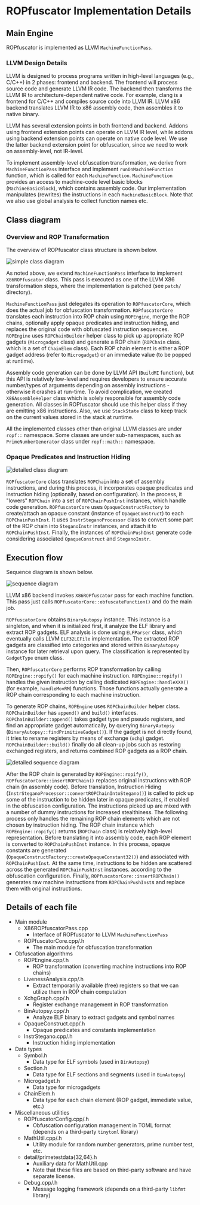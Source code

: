 # ROPfuscator Implementation Details

## Main Engine

ROPfuscator is implemented as LLVM `MachineFunctionPass`.

### LLVM Design Details

LLVM is designed to process programs written in high-level languages (e.g., C/C++) in 2 phases: frontend and backend.
The frontend will process source code and generate LLVM IR code. The backend then transforms the LLVM IR to architecture-dependent native code. For example, clang is a frontend for C/C++ and compiles source code into LLVM IR. LLVM x86 backend translates LLVM IR to x86 assembly code, then assembles it to native binary.

LLVM has several extension points in both frontend and backend. Addons using frontend extension points can operate on LLVM IR level, while addons using backend extension points can operate on native code level. We use the latter backend extension point for obfuscation, since we need to work on assembly-level, not IR-level.

To implement assembly-level obfuscation transformation, we derive from `MachineFunctionPass` interface and implement `runOnMachineFunction` function, which is called for each `MachineFunction`. `MachineFunction` provides an access to machine-code level basic blocks (`MachineBasicBlock`), which contains assembly code. Our implementation manipulates (rewrites) the instructions in each `MachineBasicBlock`. Note that we also use global analysis to collect function names etc.

## Class diagram

### Overview and ROP Transformation

The overview of ROPfuscator class structure is shown below.

![simple class diagram](./class-diagram-simple.svg)

As noted above, we extend `MachineFunctionPass` interface to implement `X86ROPfuscator` class. This pass is executed as one of the LLVM X86 transformation steps, where the implementation is patched (see `patch/` directory).

`MachineFunctionPass` just delegates its operation to `ROPfuscatorCore`, which does the actual job for obfuscation transformation. `ROPfuscatorCore` translates each instruction into ROP chain using `ROPEngine`, merge the ROP chains, optionally apply opaque predicates and instruction hiding, and replaces the original code with obfuscated instruction sequences. `ROPEngine` uses `ROPChainBuilder` helper class to pick up appropriate ROP gadgets (`Microgadget` class) and generate a ROP chain (`ROPChain` class, which is a set of `ChainElem` class). Each ROP chain element is either a ROP gadget address (refer to `Microgadget`) or an immediate value (to be popped at runtime).

Assembly code generation can be done by LLVM API (`BuildMI` function), but this API is relatively low-level and requires developers to ensure accurate number/types of arguments depending on assembly instructions - otherwise it crashes at run-time. To avoid complication, we created `X86AssembleHelper` class which is solely responsible for assembly code generation. All classes in ROPfuscator should use this helper class if they are emitting x86 instructions.
Also, we use `StackState` class to keep track on the current values stored in the stack at runtime.

All the implemented classes other than original LLVM classes are under `ropf::` namespace. Some classes are under sub-namespaces, such as `PrimeNumberGenerator` class under `ropf::math::` namespace.

### Opaque Predicates and Instruction Hiding

![detailed class diagram](./class-diagram.svg)

`ROPfuscatorCore` class translates `ROPChain` into a set of assembly instructions, and during this process, it incorporates opaque predicates and instruction hiding (optionally, based on configuration).
In the process, it "lowers" `ROPChain` into a set of `ROPChainPushInst` instances, which handle code generation.
`ROPfuscatorCore` uses `OpaqueConstructFactory` to create/attach an opaque constant (instance of `OpaqueConstruct`) to each `ROPChainPushInst`.
It uses `InstrSteganoProcessor` class to convert some part of the ROP chain into `SteganoInstr` instances, and attach it to `ROPChainPushInst`.
Finally, the instances of `ROPChainPushInst` generate code considering associated `OpaqueConstruct` and `SteganoInstr`.

## Execution flow

Sequence diagram is shown below.

![sequence diagram](./sequence-diagram.svg)

LLVM x86 backend invokes `X86ROPfuscator` pass for each machine function. This pass just calls `ROPfuscatorCore::obfuscateFunction()` and do the main job.

`ROPfuscatorCore` obtains `BinaryAutopsy` instance. This instance is a singleton, and when it is initialized first, it analyze the ELF library and extract ROP gadgets. ELF analysis is done using `ELFParser` class, which eventually calls LLVM `ELF32LEFile` implementation. The extracted ROP gadgets are classified into categories and stored within `BinaryAutopsy` instance for later retrieval upon query. The classification is represented by `GadgetType` enum class.

Then, `ROPfuscatorCore` performs ROP transformation by calling `ROPEngine::ropify()` for each machine instruction. `ROPEngine::ropify()` handles the given instruction by calling dedicated `ROPEngine::handleXXX()` (for example, `handleMovRM`) functions. Those functions actually generate a ROP chain corresponding to each machine instruction.

To generate ROP chains, `ROPEngine` uses `ROPChainBuilder` helper class. `ROPChainBuilder` has `append()` and `build()` interfaces. `ROPChainBuilder::append()` takes gadget type and pseudo registers, and find an appropriate gadget automatically, by querying `BinaryAutopsy` (`BinaryAutopsy::findPrimitiveGadget()`). If the gadget is not directly found, it tries to rename registers by means of exchange (`xchg`) gadget. `ROPChainBuilder::build()` finally do all clean-up jobs such as restoring exchanged registers, and returns combined ROP gadgets as a ROP chain.

![detailed sequence diagram](./sequence-diagram-detail.svg)

After the ROP chain is generated by `ROPEngine::ropify()`, `ROPfuscatorCore::insertROPChain()` replaces original instructions with ROP chain (in assembly code).
Before translation, Instruction Hiding (`InstrSteganoProcessor::convertROPChainIntoStegano()`) is called to pick up some of the instruction to be hidden later in opaque predicates, if enabled in the obfuscation configuration. The instructions picked up are mixed with a number of dummy instructions for increased stealthiness. The following process only handles the remaining ROP chain elements which are not chosen by instruction hiding.
The ROP chain instance which `ROPEngine::ropify()` returns (`ROPChain` class) is relatively high-level representation. Before translating it into assembly code, each ROP element is converted to `ROPChainPushInst` instance. In this process, opaque constants are generated (`OpaqueConstructFactory::createOpaqueConstant32()`) and associated with `ROPChainPushInst`. At the same time, instructions to be hidden are scattered across the generated `ROPChainPushInst` instances. according to the obfuscation configuration. Finally, `ROPfuscatorCore::insertROPChain()` generates raw machine instructions from `ROPChainPushInst`s and replace them with original instructions.

## Details of each file

- Main module
    - X86ROPfuscatorPass.cpp
        - Interface of ROPfuscator to LLVM `MachineFunctionPass`
    - ROPfuscatorCore.cpp/.h
        - The main module for obfuscation transformation
- Obfuscation algorithms
    - ROPEngine.cpp/.h
        - ROP transformation (converting machine instructions into ROP chains)
    - LivenessAnalysis.cpp/.h
        - Extract temporarily available (free) registers so that we can utilize them in ROP chain computation
    - XchgGraph.cpp/.h
        - Register exchange management in ROP transformation
    - BinAutopsy.cpp/.h
        - Analyze ELF binary to extract gadgets and symbol names
    - OpaqueConstruct.cpp/.h
        - Opaque predicates and constants implementation
    - InstrStegano.cpp/.h
        - Instruction hiding implementation
- Data types
    - Symbol.h
        - Data type for ELF symbols (used in `BinAutopsy`)
    - Section.h
        - Data type for ELF sections and segments (used in `BinAutopsy`)
    - Microgadget.h
        - Data type for microgadgets
    - ChainElem.h
        - Data type for each chain element (ROP gadget, immediate value, etc.)
- Miscellaneous utilities
    - ROPfuscatorConfig.cpp/.h
        - Obfuscation configuration management in TOML format (depends on a third-party `tinytoml` library)
    - MathUtil.cpp/.h
        - Utility module for random number generators, prime number test, etc.
    - detail/primetestdata{32,64}.h
        - Auxiliary data for MathUtil.cpp
        - Note that these files are based on third-party software and have separate license.
    - Debug.cpp/.h
        - Message logging framework (depends on a third-party `libfmt` library)

